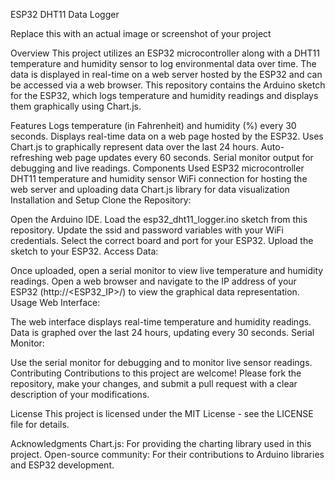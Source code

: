 ESP32 DHT11 Data Logger

Replace this with an actual image or screenshot of your project

Overview
This project utilizes an ESP32 microcontroller along with a DHT11 temperature and humidity sensor to log environmental data over time. The data is displayed in real-time on a web server hosted by the ESP32 and can be accessed via a web browser. This repository contains the Arduino sketch for the ESP32, which logs temperature and humidity readings and displays them graphically using Chart.js.

Features
Logs temperature (in Fahrenheit) and humidity (%) every 30 seconds.
Displays real-time data on a web page hosted by the ESP32.
Uses Chart.js to graphically represent data over the last 24 hours.
Auto-refreshing web page updates every 60 seconds.
Serial monitor output for debugging and live readings.
Components Used
ESP32 microcontroller
DHT11 temperature and humidity sensor
WiFi connection for hosting the web server and uploading data
Chart.js library for data visualization
Installation and Setup
Clone the Repository:




Open the Arduino IDE.
Load the esp32_dht11_logger.ino sketch from this repository.
Update the ssid and password variables with your WiFi credentials.
Select the correct board and port for your ESP32.
Upload the sketch to your ESP32.
Access Data:

Once uploaded, open a serial monitor to view live temperature and humidity readings.
Open a web browser and navigate to the IP address of your ESP32 (http://<ESP32_IP>/) to view the graphical data representation.
Usage
Web Interface:

The web interface displays real-time temperature and humidity readings.
Data is graphed over the last 24 hours, updating every 30 seconds.
Serial Monitor:

Use the serial monitor for debugging and to monitor live sensor readings.
Contributing
Contributions to this project are welcome! Please fork the repository, make your changes, and submit a pull request with a clear description of your modifications.

License
This project is licensed under the MIT License - see the LICENSE file for details.

Acknowledgments
Chart.js: For providing the charting library used in this project.
Open-source community: For their contributions to Arduino libraries and ESP32 development.

